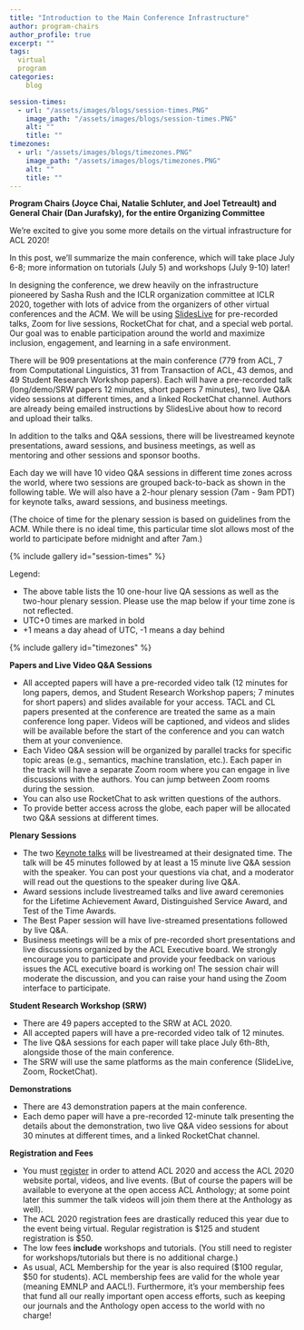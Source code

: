 ```yaml
---
title: "Introduction to the Main Conference Infrastructure"
author: program-chairs
author_profile: true
excerpt: ""
tags:
  virtual
  program
categories:
    blog

session-times:
  - url: "/assets/images/blogs/session-times.PNG"
    image_path: "/assets/images/blogs/session-times.PNG"
    alt: ""
    title: ""
timezones:
  - url: "/assets/images/blogs/timezones.PNG"
    image_path: "/assets/images/blogs/timezones.PNG"
    alt: ""
    title: ""
---
```


<b>Program Chairs (Joyce Chai, Natalie Schluter, and Joel Tetreault) and General Chair (Dan Jurafsky), for the entire Organizing Committee</b>

We’re excited to give you some more details on the virtual infrastructure for ACL 2020!

In this post, we’ll summarize the main conference, which will take place July 6-8; more information on tutorials (July 5) and workshops (July 9-10) later!

In designing the conference, we drew heavily on the infrastructure pioneered by Sasha Rush and the ICLR organization committee at ICLR 2020, together with lots of advice from the organizers of other virtual conferences and the ACM. We will be using [SlidesLive](https://slideslive.com/) for pre-recorded talks, Zoom for live sessions, RocketChat for chat, and a special web portal. Our goal was to enable participation around the world and maximize inclusion, engagement, and learning in a safe environment.

There will be 909 presentations at the main conference (779 from ACL, 7 from Computational Linguistics, 31 from Transaction of ACL, 43 demos, and 49 Student Research Workshop papers). Each will have a pre-recorded talk (long/demo/SRW papers 12 minutes, short papers 7 minutes), two live Q&A video sessions at different times, and a linked RocketChat channel. Authors are already being emailed instructions by SlidesLive about how to record and upload their talks.

In addition to the talks and Q&A sessions, there will be livestreamed keynote presentations, award sessions, and business meetings, as well as mentoring and other sessions and sponsor booths.

Each day we will have 10 video Q&A sessions in different time zones across the world, where two sessions are grouped back-to-back as shown in the following table. We will also have a 2-hour plenary session (7am - 9am PDT) for keynote talks, award sessions, and business meetings. 

(The choice of time for the plenary session is based on guidelines from the ACM. While there is no ideal time, this particular time slot allows most of the world to participate before midnight and after 7am.)

{% include gallery id="session-times" %}

Legend:
- The above table lists the 10 one-hour live QA sessions as well as the two-hour plenary session. Please use the map below if your time zone is not reflected.
- UTC+0 times are marked in bold
- +1 means a day ahead of UTC, -1 means a day behind

{% include gallery id="timezones" %}

<b>Papers and Live Video Q&A Sessions</b>
- All accepted papers will have a pre-recorded video talk (12 minutes for long papers, demos, and Student Research Workshop papers; 7 minutes for short papers) and slides available for your access. TACL and CL papers presented at the conference are treated the same as a main conference long paper.  Videos will be captioned, and videos and slides will be available before the start of the conference and you can watch them at your convenience.
- Each Video Q&A session will be organized by parallel tracks for specific topic areas (e.g., semantics, machine translation, etc.). Each paper in the track will have a separate Zoom room where you can engage in live discussions with the authors. You can jump between Zoom rooms during the session. 
- You can also use RocketChat to ask written questions of the authors.
- To provide better access across the globe, each paper will be allocated two Q&A sessions at different times.

<b>Plenary Sessions</b>
- The two [Keynote talks](https://acl2020.org/program/keynotes/) will be livestreamed at their designated time. The talk will be 45 minutes followed by at least a 15 minute live Q&A session with the speaker. You can post your questions via chat, and a moderator will read out the questions to the speaker during live Q&A.
- Award sessions include livestreamed talks and live award ceremonies for the Lifetime Achievement Award, Distinguished Service Award, and Test of the Time Awards.
- The Best Paper session will have live-streamed presentations followed by live Q&A.
- Business meetings will be a mix of pre-recorded short presentations and live discussions organized by the ACL Executive board. We strongly encourage you to participate and provide your feedback on various issues the ACL executive board is working on! The session chair will moderate the discussion, and you can raise your hand using the Zoom interface to participate.

<b>Student Research Workshop (SRW)</b>
- There are 49 papers accepted to the SRW at ACL 2020.
- All accepted papers will have a pre-recorded video talk of 12 minutes.
- The live Q&A sessions for each paper will take place July 6th-8th, alongside those of the main conference.
- The SRW will use the same platforms as the main conference (SlideLive, Zoom, RocketChat).

<b>Demonstrations</b>
- There are 43 demonstration papers at the main conference.
- Each demo paper will have a pre-recorded 12-minute talk presenting the details about the demonstration, two live Q&A video sessions for about 30 minutes at different times, and a linked RocketChat channel.

<b>Registration and Fees</b>
- You must [register](https://acl2020.org/registration/) in order to attend ACL 2020 and access the ACL 2020 website portal, videos, and live events. (But of course the papers will be available to everyone at the open access ACL Anthology; at some point later this summer the talk videos will join them there at the Anthology as well).
- The ACL 2020 registration fees are drastically reduced this year due to the event being virtual.  Regular registration is $125 and student registration is $50.
- The low fees <b>include</b> workshops and tutorials. (You still need to register for workshops/tutorials but there is no additional charge.)
- As usual, ACL Membership for the year is also required ($100 regular, $50 for students). ACL membership fees are valid for the whole year (meaning EMNLP and AACL!). Furthermore, it’s your membership fees that fund all our really important open access efforts, such as keeping our journals and the Anthology open access to the world with no charge!

